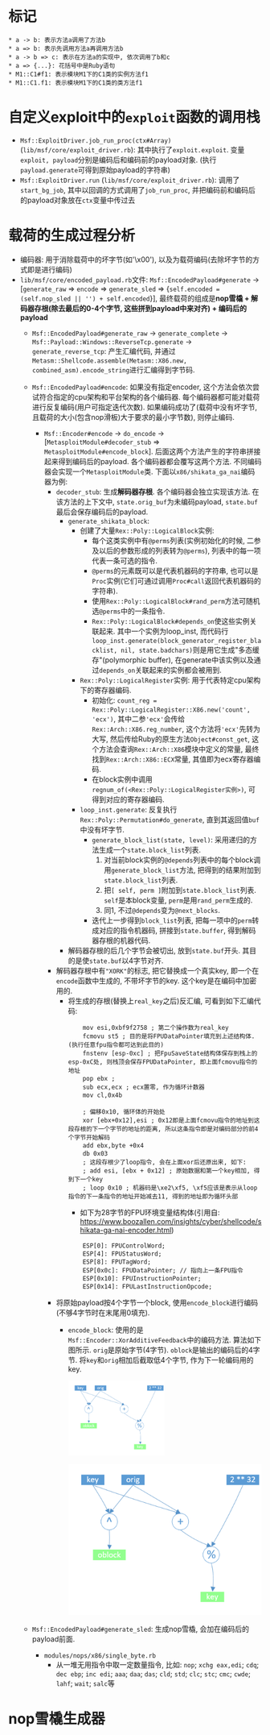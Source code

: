 # 标记
    * a -> b: 表示方法a调用了方法b
    * a => b: 表示先调用方法a再调用方法b
    * a -> b => c: 表示在方法a的实现中, 依次调用了b和c
    * a => {...}: 花括号中是Ruby语句
    * M1::C1#f1: 表示模块M1下的C1类的实例方法f1
    * M1::C1.f1: 表示模块M1下的C1类的类方法f1



# 自定义exploit中的`exploit`函数的调用栈
* `Msf::ExploitDriver.job_run_proc(ctx#Array)`  (`lib/msf/core/exploit_driver.rb`): 其中执行了`exploit.exploit`. 变量`exploit, payload`分别是编码后和编码前的payload对象. (执行`payload.generate`可得到原始payload的字符串)
* `Msf::ExploitDriver.run`  (`lib/msf/core/exploit_driver.rb`): 调用了`start_bg_job`, 其中以回调的方式调用了`job_run_proc`, 并把编码前和编码后的payload对象放在`ctx`变量中传过去

# 载荷的生成过程分析
* 编码器: 用于消除载荷中的坏字节(如'\x00'), 以及为载荷编码(去除坏字节的方式即是进行编码)
* `lib/msf/core/encoded_payload.rb`文件: `Msf::EncodedPayload#generate` -> [`generate_raw` => `encode` => `generate_sled` => {`self.encoded = (self.nop_sled || '') + self.encoded`}], 最终载荷的组成是**nop雪橇 + 解码器存根(除去最后的0-4个字节, 这些拼到payload中来对齐) + 编码后的payload**
    * `Msf::EncodedPayload#generate_raw` -> `generate_complete` -> `Msf::Payload::Windows::ReverseTcp.generate` -> `generate_reverse_tcp`: 产生汇编代码, 并通过`Metasm::Shellcode.assemble(Metasm::X86.new, combined_asm).encode_string`进行汇编得到字节码. 
    * `Msf::EncodedPayload#encode`: 如果没有指定encoder, 这个方法会依次尝试符合指定的cpu架构和平台架构的各个编码器. 每个编码器都可能对载荷进行反复编码(用户可指定迭代次数). 如果编码成功了(载荷中没有坏字节, 且载荷的大小(包含nop滑板)大于要求的最小字节数), 则停止编码. 
        * `Msf::Encoder#encode` -> `do_encode` -> [`MetasploitModule#decoder_stub` => `MetasploitModule#encode_block`]. 后面这两个方法产生的字符串拼接起来得到编码后的payload. 各个编码器都会覆写这两个方法. 不同编码器会实现一个`MetasploitModule`类. 下面以`x86/shikata_ga_nai`编码器为例: 
            * `decoder_stub`: 生成**解码器存根**. 各个编码器会独立实现该方法. 在该方法的上下文中, `state.orig_buf`为未编码payload, `state.buf`最后会保存编码后的payload. 
                * `generate_shikata_block`: 
                    * 创建了大量`Rex::Poly::LogicalBlock`实例: 
                        * 每个这类实例中有`@perms`列表(实例初始化的时候, 二参及以后的参数形成的列表转为`@perms`), 列表中的每一项代表一条可选的指令. 
                        * `@perms`的元素既可以是代表机器码的字符串, 也可以是`Proc`实例(它们可通过调用`Proc#call`返回代表机器码的字符串). 
                        * 使用`Rex::Poly::LogicalBlock#rand_perm`方法可随机选`@perms`中的一条指令. 
                        * `Rex::Poly::LogicalBlock#depends_on`使这些实例关联起来. 其中一个实例为loop_inst, 而代码行`loop_inst.generate(block_generator_register_blacklist, nil, state.badchars)`则是用它生成"多态缓存"(polymorphic buffer), 在generate中该实例以及通过`depends_on`关联起来的实例都会被用到. 
                    * `Rex::Poly::LogicalRegister`实例: 用于代表特定cpu架构下的寄存器编码. 
                        * 初始化: `count_reg = Rex::Poly::LogicalRegister::X86.new('count', 'ecx')`, 其中二参`'ecx'`会传给`Rex::Arch::X86.reg_number`, 这个方法将`'ecx'`先转为大写, 然后传给Ruby的原生方法`Object#const_get`, 这个方法会查询`Rex::Arch::X86`模块中定义的常量, 最终找到`Rex::Arch::X86::ECX`常量, 其值即为ecx寄存器编码. 
                        * 在block实例中调用`regnum_of(<Rex::Poly::LogicalRegister实例>)`, 可得到对应的寄存器编码. 
                    * `loop_inst.generate`: 反复执行`Rex::Poly::Permutation#do_generate`, 直到其返回值`buf`中没有坏字节. 
                        * `generate_block_list(state, level)`: 采用递归的方法生成一个`state.block_list`列表. 
                            1. 对当前block实例的`@depends`列表中的每个block调用`generate_block_list`方法, 把得到的结果附加到`state.block_list`列表. 
                            2. 把`[ self, perm ]`附加到`state.block_list`列表. `self`是本block变量, `perm`是用`rand_perm`生成的. 
                            3. 同1, 不过`@depends`变为`@next_blocks`. 
                        * 迭代上一步得到`block_list`列表, 把每一项中的`perm`转成对应的指令机器码, 拼接到`state.buffer`, 得到解码器存根的机器代码. 
                * 解码器存根的后几个字节会被切出, 放到`state.buf`开头. 其目的是使`state.buf`以4字节对齐. 
            * 解码器存根中有`"XORK"`的标志, 把它替换成一个真实key, 即一个在`encode`函数中生成的, 不带坏字节的key. 这个key是在编码中加密用的. 
                * 将生成的存根(替换上`real_key`之后)反汇编, 可看到如下汇编代码: 
                    ```x86asm
                        mov esi,0xbf9f2758 ; 第二个操作数为real_key
                        fcmovu st5 ; 目的是将FPUDataPointer填充到上述结构体. (执行任意fpu指令都可达到此目的)
                        fnstenv [esp-0xc] ; 把FpuSaveState结构体保存到栈上的esp-0xC处, 则栈顶会保存FPUDataPointer, 即上面fcmovu指令的地址
                        pop ebx ; 
                        sub ecx,ecx ; ecx置零, 作为循环计数器
                        mov cl,0x4b

                        ; 偏移0x10, 循环体的开始处
                        xor [ebx+0x12],esi ; 0x12即是上面fcmovu指令的地址到这段存根的下一个字节的地址的距离, 所以这条指令即是对编码部分的前4个字节开始解码
                        add ebx,byte +0x4
                        db 0x03
                        ; 这段存根少了loop指令, 会在上面xor后还原出来, 如下:
                        ; add esi, [ebx + 0x12] ; 原始数据和第一个key相加, 得到下一个key
                        ; loop 0x10 ; 机器码是\xe2\xf5, \xf5应该是表示从loop指令的下一条指令的地址开始减去11, 得到的地址即为循环头部
                    ```
                    * 如下为28字节的FPU环境变量结构体(引用自: https://www.boozallen.com/insights/cyber/shellcode/shikata-ga-nai-encoder.html)
                    ```
                        ESP[0]: FPUControlWord;
                        ESP[4]: FPUStatusWord;
                        ESP[8]: FPUTagWord;
                        ESP[0x0c]: FPUDataPointer; // 指向上一条FPU指令
                        ESP[0x10]: FPUInstructionPointer;
                        ESP[0x14]: FPULastInstructionOpcode;
                    ```
            * 将原始payload按4个字节一个block, 使用`encode_block`进行编码(不够4字节时在末尾用0填充). 
                * `encode_block`: 使用的是`Msf::Encoder::XorAdditiveFeedback`中的编码方法. 算法如下图所示. `orig`是原始字节(4字节). `oblock`是输出的编码后的4字节. 将`key`和`orig`相加后截取低4个字节, 作为下一轮编码用的key. 

                    <img alt="" src="./pic/msf_XorAdditive_encode.jpg" width="50%" height="50%">
                    
                    ![a](./pic/msf_XorAdditive_encode.jpg)
                
    * `Msf::EncodedPayload#generate_sled`: 生成nop雪橇, 会加在编码后的payload前面. 
        * `modules/nops/x86/single_byte.rb`
            * 从一堆无用指令中取一定数量指令, 比如: `nop`; `xchg eax,edi`; `cdq`; `dec ebp`; `inc edi`; `aaa`; `daa`; `das`; `cld`; `std`; `clc`; `stc`; `cmc`; `cwde`; `lahf`; `wait`; `salc`等

# nop雪橇生成器


